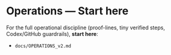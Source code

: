 ﻿# Operations — Start here

For the full operational discipline (proof-lines, tiny verified steps, Codex/GitHub guardrails), **start here**:
- `docs/OPERATIONS_v2.md`
